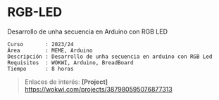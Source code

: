 # RGB-LED
Desarrollo de unha secuencia en Arduino con RGB LED

```
Curso       : 2023/24
Área        : MEME, Arduino
Descripción : Desarrollo de unha secuencia en arduino con RGB Led
Requisitos  : WOKWI, Arduino, BreadBoard
Tiempo      : 8 horas
```

> Enlaces de interés: **[Project]** https://wokwi.com/projects/387980595076877313
